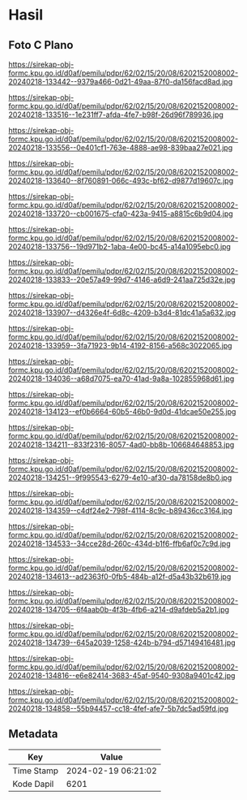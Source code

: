 # Hasil

## Foto C Plano

https://sirekap-obj-formc.kpu.go.id/d0af/pemilu/pdpr/62/02/15/20/08/6202152008002-20240218-133442--9379a466-0d21-49aa-87f0-da156facd8ad.jpg

https://sirekap-obj-formc.kpu.go.id/d0af/pemilu/pdpr/62/02/15/20/08/6202152008002-20240218-133516--1e231ff7-afda-4fe7-b98f-26d96f789936.jpg

https://sirekap-obj-formc.kpu.go.id/d0af/pemilu/pdpr/62/02/15/20/08/6202152008002-20240218-133556--0e401cf1-763e-4888-ae98-839baa27e021.jpg

https://sirekap-obj-formc.kpu.go.id/d0af/pemilu/pdpr/62/02/15/20/08/6202152008002-20240218-133640--8f760891-066c-493c-bf62-d9877d19607c.jpg

https://sirekap-obj-formc.kpu.go.id/d0af/pemilu/pdpr/62/02/15/20/08/6202152008002-20240218-133720--cb001675-cfa0-423a-9415-a8815c6b9d04.jpg

https://sirekap-obj-formc.kpu.go.id/d0af/pemilu/pdpr/62/02/15/20/08/6202152008002-20240218-133756--19d971b2-1aba-4e00-bc45-a14a1095ebc0.jpg

https://sirekap-obj-formc.kpu.go.id/d0af/pemilu/pdpr/62/02/15/20/08/6202152008002-20240218-133833--20e57a49-99d7-4146-a6d9-241aa725d32e.jpg

https://sirekap-obj-formc.kpu.go.id/d0af/pemilu/pdpr/62/02/15/20/08/6202152008002-20240218-133907--d4326e4f-6d8c-4209-b3d4-81dc41a5a632.jpg

https://sirekap-obj-formc.kpu.go.id/d0af/pemilu/pdpr/62/02/15/20/08/6202152008002-20240218-133959--3fa71923-9b14-4192-8156-a568c3022065.jpg

https://sirekap-obj-formc.kpu.go.id/d0af/pemilu/pdpr/62/02/15/20/08/6202152008002-20240218-134036--a68d7075-ea70-41ad-9a8a-102855968d61.jpg

https://sirekap-obj-formc.kpu.go.id/d0af/pemilu/pdpr/62/02/15/20/08/6202152008002-20240218-134123--ef0b6664-60b5-46b0-9d0d-41dcae50e255.jpg

https://sirekap-obj-formc.kpu.go.id/d0af/pemilu/pdpr/62/02/15/20/08/6202152008002-20240218-134211--833f2316-8057-4ad0-bb8b-106684648853.jpg

https://sirekap-obj-formc.kpu.go.id/d0af/pemilu/pdpr/62/02/15/20/08/6202152008002-20240218-134251--9f995543-6279-4e10-af30-da78158de8b0.jpg

https://sirekap-obj-formc.kpu.go.id/d0af/pemilu/pdpr/62/02/15/20/08/6202152008002-20240218-134359--c4df24e2-798f-4114-8c9c-b89436cc3164.jpg

https://sirekap-obj-formc.kpu.go.id/d0af/pemilu/pdpr/62/02/15/20/08/6202152008002-20240218-134533--34cce28d-260c-434d-b1f6-ffb6af0c7c9d.jpg

https://sirekap-obj-formc.kpu.go.id/d0af/pemilu/pdpr/62/02/15/20/08/6202152008002-20240218-134613--ad2363f0-0fb5-484b-a12f-d5a43b32b619.jpg

https://sirekap-obj-formc.kpu.go.id/d0af/pemilu/pdpr/62/02/15/20/08/6202152008002-20240218-134705--6f4aab0b-4f3b-4fb6-a214-d9afdeb5a2b1.jpg

https://sirekap-obj-formc.kpu.go.id/d0af/pemilu/pdpr/62/02/15/20/08/6202152008002-20240218-134739--645a2039-1258-424b-b794-d57149416481.jpg

https://sirekap-obj-formc.kpu.go.id/d0af/pemilu/pdpr/62/02/15/20/08/6202152008002-20240218-134816--e6e82414-3683-45af-9540-9308a9401c42.jpg

https://sirekap-obj-formc.kpu.go.id/d0af/pemilu/pdpr/62/02/15/20/08/6202152008002-20240218-134858--55b94457-cc18-4fef-afe7-5b7dc5ad59fd.jpg


## Metadata

| Key        | Value               |
| ---------- | ------------------- |
| Time Stamp | 2024-02-19 06:21:02 |
| Kode Dapil | 6201                |



